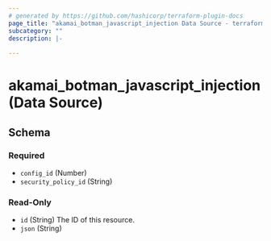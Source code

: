 ```yaml
---
# generated by https://github.com/hashicorp/terraform-plugin-docs
page_title: "akamai_botman_javascript_injection Data Source - terraform-provider-akamai"
subcategory: ""
description: |-
  
---
```


# akamai_botman_javascript_injection (Data Source)





<!-- schema generated by tfplugindocs -->
## Schema

### Required

- `config_id` (Number)
- `security_policy_id` (String)

### Read-Only

- `id` (String) The ID of this resource.
- `json` (String)
